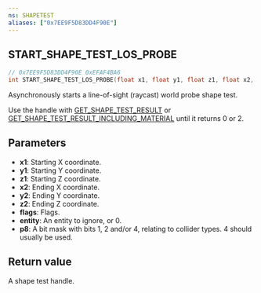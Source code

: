 ```yaml
---
ns: SHAPETEST
aliases: ["0x7EE9F5D83DD4F90E"]
---
```

## START_SHAPE_TEST_LOS_PROBE

```c
// 0x7EE9F5D83DD4F90E 0xEFAF4BA6
int START_SHAPE_TEST_LOS_PROBE(float x1, float y1, float z1, float x2, float y2, float z2, int flags, Entity entity, int p8);
```

Asynchronously starts a line-of-sight (raycast) world probe shape test.

Use the handle with [GET_SHAPE_TEST_RESULT](#_0x3D87450E15D98694) or [GET_SHAPE_TEST_RESULT_INCLUDING_MATERIAL](#_0x65287525D951F6BE) until it returns 0 or 2.

## Parameters
* **x1**: Starting X coordinate.
* **y1**: Starting Y coordinate.
* **z1**: Starting Z coordinate.
* **x2**: Ending X coordinate.
* **y2**: Ending Y coordinate.
* **z2**: Ending Z coordinate.
* **flags**: Flags.
* **entity**: An entity to ignore, or 0.
* **p8**: A bit mask with bits 1, 2 and/or 4, relating to collider types. 4 should usually be used.

## Return value
A shape test handle.